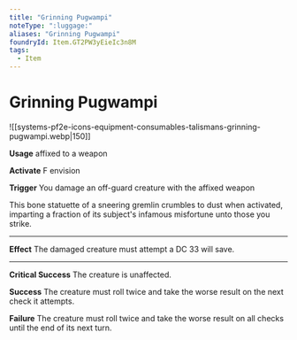 ```yaml
---
title: "Grinning Pugwampi"
noteType: ":luggage:"
aliases: "Grinning Pugwampi"
foundryId: Item.GT2PW3yEieIc3n8M
tags:
  - Item
---
```


# Grinning Pugwampi
![[systems-pf2e-icons-equipment-consumables-talismans-grinning-pugwampi.webp|150]]

**Usage** affixed to a weapon

**Activate** F envision

**Trigger** You damage an off-guard creature with the affixed weapon

This bone statuette of a sneering gremlin crumbles to dust when activated, imparting a fraction of its subject's infamous misfortune unto those you strike.

* * *

**Effect** The damaged creature must attempt a DC 33 will save.

* * *

**Critical Success** The creature is unaffected.

**Success** The creature must roll twice and take the worse result on the next check it attempts.

**Failure** The creature must roll twice and take the worse result on all checks until the end of its next turn.
